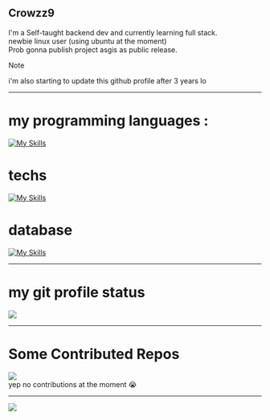 ## Crowzz9
I'm a Self-taught backend dev and currently learning full stack. 
<br>
newbie linux user (using ubuntu at the moment) 
<br>
Prob gonna publish project asgis as public release.
>[!NOTE]
> i'm also starting to update this github profile after 3 years lo

---
# my programming languages :
[![My Skills](https://skillicons.dev/icons?i=js,java,lua,cpp,python,bash,ts)](https://skillicons.dev)
# techs
[![My Skills](https://skillicons.dev/icons?i=ubuntu,linux,nodejs,npm,git,github,discordjs,unreal)](https://skillicons.dev)
# database 
[![My Skills](https://skillicons.dev/icons?i=mysql,postgres)](https://skillicons.dev)

---
# my git profile status 

![](https://github-readme-stats.vercel.app/api?username=cazum9opudim&theme=dark&hide_border=false&include_all_commits=false&count_private=false)<br/>

---
# Some Contributed Repos 
![](https://github-contributor-stats.vercel.app/api?username=cazum9opudim&limit=5&theme=dark&combine_all_yearly_contributions=true)
<br>
yep no contributions at the moment :sob:

---
[![](https://visitcount.itsvg.in/api?id=cazum9opudim&icon=0&color=0)](https://visitcount.itsvg.in)
